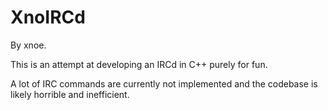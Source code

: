 # XnoIRCd

By xnoe.

This is an attempt at developing an IRCd in C++ purely for fun.

A lot of IRC commands are currently not implemented and the codebase is likely horrible and inefficient.